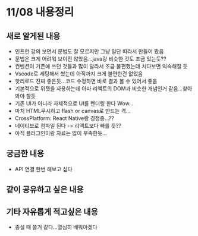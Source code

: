 # 11/08 내용정리

## 새로 알게된 내용

- 인프런 강의 보면서 문법도 잘 모르지만 그냥 일단 따라서 만들어 봤음
- 문법은 크게 어려워 보이진 않았음...java랑 비슷한 것도 조금 있는듯??
- 컨벤션이 기존에 쓰던 것들과 많이 달라서 조금 불편했는데 치다보면 익숙해질 듯
- Vscode로 세팅해서 썼는데 아직까지 크게 불편한건 없었음
- 핫리로드 진짜 좋은듯...코드 수정하면 바로 결과 볼 수 있어서 좋음
- 기본적으로 위젯을 사용하는데 아마 리액트의 DOM과 비슷한 개념인거 같음...찾아봐야 할듯
- 기존 UI가 아니라 자체적으로 UI를 렌더링 한다 Wow...
- 마치 HTML무시하고 flash or canvas로 만드는 격...
- CrossPlatform: React Native랑 경쟁중...??
- 네이티브로 컴파일 된다 -> 리액트보다 빠를 듯??
- 아직 플러그인이랑 자료는 많이 부족한듯...

## 궁금한 내용

- API 연결 한번 해보고 싶다

## 같이 공유하고 싶은 내용

## 기타 자유롭게 적고싶은 내용

- 종설 때 쓸거 같다...열심히 배워야겠다
